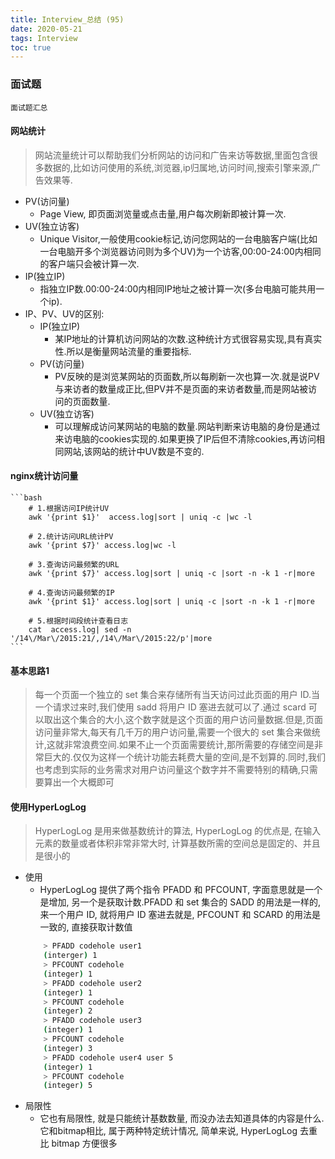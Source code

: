 ```yaml
---
title: Interview_总结 (95)
date: 2020-05-21
tags: Interview
toc: true
---
```


### 面试题
    面试题汇总

<!-- more -->

#### 网站统计
> 网站流量统计可以帮助我们分析网站的访问和广告来访等数据,里面包含很多数据的,比如访问使用的系统,浏览器,ip归属地,访问时间,搜索引擎来源,广告效果等.
- PV(访问量)
    * Page View, 即页面浏览量或点击量,用户每次刷新即被计算一次.
- UV(独立访客)
    * Unique Visitor,一般使用cookie标记,访问您网站的一台电脑客户端(比如一台电脑开多个浏览器访问则为多个UV)为一个访客,00:00-24:00内相同的客户端只会被计算一次.
- IP(独立IP)
    * 指独立IP数.00:00-24:00内相同IP地址之被计算一次(多台电脑可能共用一个ip).
- IP、PV、UV的区别: 
    * IP(独立IP)
        * 某IP地址的计算机访问网站的次数.这种统计方式很容易实现,具有真实性.所以是衡量网站流量的重要指标.
    * PV(访问量)
        * PV反映的是浏览某网站的页面数,所以每刷新一次也算一次.就是说PV与来访者的数量成正比,但PV并不是页面的来访者数量,而是网站被访问的页面数量.
    * UV(独立访客)
        * 可以理解成访问某网站的电脑的数量.网站判断来访电脑的身份是通过来访电脑的cookies实现的.如果更换了IP后但不清除cookies,再访问相同网站,该网站的统计中UV数是不变的.

#### nginx统计访问量
    ```bash
        # 1.根据访问IP统计UV
        awk '{print $1}'  access.log|sort | uniq -c |wc -l
        
        # 2.统计访问URL统计PV
        awk '{print $7}' access.log|wc -l
        
        # 3.查询访问最频繁的URL
        awk '{print $7}' access.log|sort | uniq -c |sort -n -k 1 -r|more
        
        # 4.查询访问最频繁的IP
        awk '{print $1}' access.log|sort | uniq -c |sort -n -k 1 -r|more
        
        # 5.根据时间段统计查看日志
        cat  access.log| sed -n '/14\/Mar\/2015:21/,/14\/Mar\/2015:22/p'|more
    ```

#### 基本思路1
> 每一个页面一个独立的 set 集合来存储所有当天访问过此页面的用户 ID.当一个请求过来时,我们使用 sadd 将用户 ID 塞进去就可以了.通过 scard 可以取出这个集合的大小,这个数字就是这个页面的用户访问量数据.但是,页面访问量非常大,每天有几千万的用户访问量,需要一个很大的 set 集合来做统计,这就非常浪费空间.如果不止一个页面需要统计,那所需要的存储空间是非常巨大的.仅仅为这样一个统计功能去耗费大量的空间,是不划算的.同时,我们也考虑到实际的业务需求对用户访问量这个数字并不需要特别的精确,只需要算出一个大概即可

#### 使用HyperLogLog
> HyperLogLog 是用来做基数统计的算法, HyperLogLog 的优点是, 在输入元素的数量或者体积非常非常大时,  计算基数所需的空间总是固定的、并且是很小的
- 使用
    * HyperLogLog 提供了两个指令 PFADD 和 PFCOUNT, 字面意思就是一个是增加, 另一个是获取计数.PFADD 和 set 集合的 SADD 的用法是一样的, 来一个用户 ID, 就将用户 ID 塞进去就是, PFCOUNT 和 SCARD 的用法是一致的, 直接获取计数值
    ```bash
        > PFADD codehole user1
        (interger) 1
        > PFCOUNT codehole
        (integer) 1
        > PFADD codehole user2
        (integer) 1
        > PFCOUNT codehole
        (integer) 2
        > PFADD codehole user3
        (integer) 1
        > PFCOUNT codehole
        (integer) 3
        > PFADD codehole user4 user 5
        (integer) 1
        > PFCOUNT codehole
        (integer) 5
    ```
- 局限性
    * 它也有局限性, 就是只能统计基数数量, 而没办法去知道具体的内容是什么.它和bitmap相比, 属于两种特定统计情况, 简单来说, HyperLogLog 去重比 bitmap 方便很多

